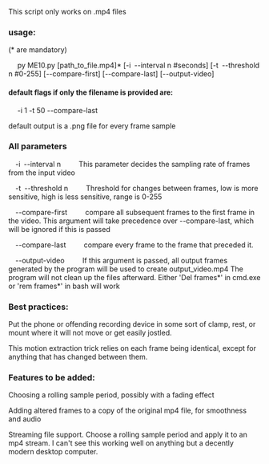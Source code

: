 This script only works on .mp4 files


### usage:
(* are mandatory)

&ensp;&ensp; py ME10.py [path_to_file.mp4]* [-i&ensp;--interval n #seconds] [-t&ensp;--threshold n #0-255] [--compare-first] [--compare-last] [--output-video]  
  

#### default flags if only the filename is provided are:

&ensp;&ensp; -i 1 -t 50 --compare-last 


 default output is a .png file for every frame sample


### All parameters

&ensp;&ensp;-i&ensp;--interval n &ensp;&ensp;&ensp;&ensp; This parameter decides the sampling rate of frames from the input video

&ensp;&ensp;-t&ensp;--threshold n &ensp;&ensp;&ensp;&ensp; Threshold for changes between frames, low is more sensitive, high is less sensitive, range is 0-255

&ensp;&ensp;--compare-first &ensp;&ensp;&ensp;&ensp; compare all subsequent frames to the first frame in the video. This argument will take precedence over --compare-last, which will be ignored if this is passed

&ensp;&ensp;--compare-last &ensp;&ensp;&ensp;&ensp; compare every frame to the frame that preceded it. 

&ensp;&ensp;--output-video &ensp;&ensp;&ensp;&ensp; If this argument is passed, all output frames generated by the program will be used to create output_video.mp4
                  The program will not clean up the files afterward. Either 'Del frames*' in cmd.exe or 'rem frames*' in bash will work



### Best practices:<p>  
  
Put the phone or offending recording device in some sort of clamp, rest, or mount where it will not move or get easily jostled.  
  
This motion extraction trick relies on each frame being identical, except for anything that has changed between them.
</p>


### Features to be added: 


Choosing a rolling sample period, possibly with a fading effect

Adding altered frames to a copy of the original mp4 file, for smoothness and audio

Streaming file support. Choose a rolling sample period and apply it to an mp4 stream. I can't see this working well on anything but a decently modern desktop computer.
